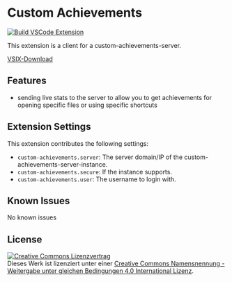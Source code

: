 # Custom Achievements

[![Build VSCode Extension](https://github.com/J0J0HA/custom-achievements-plugin-vscode/actions/workflows/main.yml/badge.svg)](https://github.com/J0J0HA/custom-achievements-plugin-vscode/actions/workflows/main.yml)

This extension is a client for a custom-achievements-server.

[VSIX-Download](https://files.jojojux.de/resources/builds/custom-achievements-plugin-vscode/)

## Features

* sending live stats to the server to allow you to get achievements for opening specific files or using specific shortcuts

## Extension Settings

This extension contributes the following settings:

* `custom-achievements.server`: The server domain/IP of the custom-achievements-server-instance.
* `custom-achievements.secure`: If the instance supports.
* `custom-achievements.user`: The username to login with.

## Known Issues

No known issues

## License
<a rel="license" href="http://creativecommons.org/licenses/by-sa/4.0/"><img alt="Creative Commons Lizenzvertrag" style="border-width:0" src="https://i.creativecommons.org/l/by-sa/4.0/88x31.png" /></a><br />Dieses Werk ist lizenziert unter einer <a rel="license" href="http://creativecommons.org/licenses/by-sa/4.0/">Creative Commons Namensnennung - Weitergabe unter gleichen Bedingungen 4.0 International Lizenz</a>.
